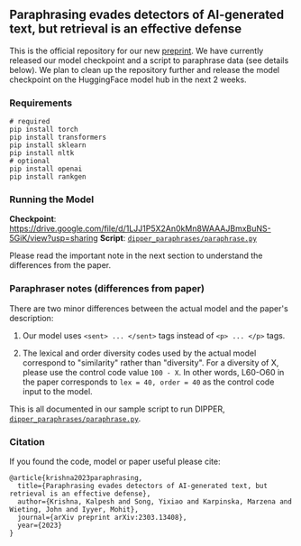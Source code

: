 ## Paraphrasing evades detectors of AI-generated text, but retrieval is an effective defense

This is the official repository for our new [preprint](https://arxiv.org/pdf/2303.13408.pdf). We have currently released our model checkpoint and a script to paraphrase data (see details below). We plan to clean up the repository further and release the model checkpoint on the HuggingFace model hub in the next 2 weeks.

### Requirements

```
# required
pip install torch
pip install transformers
pip install sklearn
pip install nltk
# optional
pip install openai
pip install rankgen
```

### Running the Model

**Checkpoint**: https://drive.google.com/file/d/1LJJ1P5X2An0kMn8WAAAJBmxBuNS-5GiK/view?usp=sharing
**Script**: [`dipper_paraphrases/paraphrase.py`](dipper_paraphrases/paraphrase.py)

Please read the important note in the next section to understand the differences from the paper.

### Paraphraser notes (differences from paper)

There are two minor differences between the actual model and the paper's description:

1. Our model uses `<sent> ... </sent>` tags instead of `<p> ... </p>` tags.

2. The lexical and order diversity codes used by the actual model correspond to "similarity" rather than "diversity". For a diversity of X, please use the control code value `100 - X`. In other words, L60-O60 in the paper corresponds to `lex = 40, order = 40` as the control code input to the model.

This is all documented in our sample script to run DIPPER, [`dipper_paraphrases/paraphrase.py`](dipper_paraphrases/paraphrase.py).

### Citation

If you found the code, model or paper useful please cite:

```
@article{krishna2023paraphrasing,
  title={Paraphrasing evades detectors of AI-generated text, but retrieval is an effective defense},
  author={Krishna, Kalpesh and Song, Yixiao and Karpinska, Marzena and Wieting, John and Iyyer, Mohit},
  journal={arXiv preprint arXiv:2303.13408},
  year={2023}
}
```
